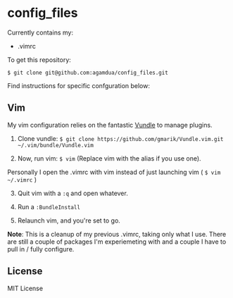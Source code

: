 config_files
============

Currently contains my:
  - .vimrc

To get this repository:

`$ git clone git@github.com:agamdua/config_files.git`


Find instructions for specific confguration below:

Vim
---
My vim configuration relies on the fantastic [Vundle](https://github.com/gmarik/Vundle.vim) to manage plugins.

1. Clone vundle: `$ git clone https://github.com/gmarik/Vundle.vim.git ~/.vim/bundle/Vundle.vim`

2. Now, run vim: `$ vim` (Replace vim with the alias if you use one).

Personally I open the .vimrc with vim instead of just launching vim ( `$ vim ~/.vimrc` )

3. Quit vim with a ```:q``` and open whatever.

4. Run a `:BundleInstall`

5. Relaunch vim, and you're set to go.

__Note__: This is a cleanup of my previous .vimrc, taking only what I use. There are still a couple of packages I'm experiemeting with and a couple I have to pull in / fully configure.

License
-------
MIT License
